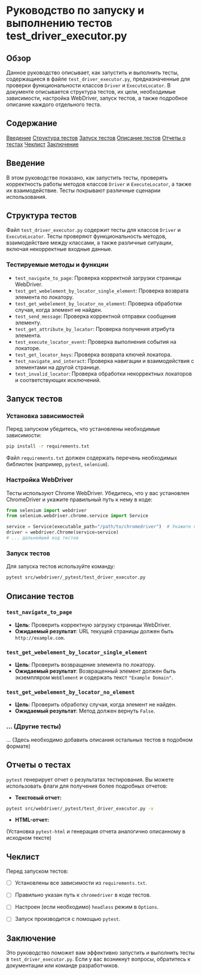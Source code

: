 # Руководство по запуску и выполнению тестов test_driver_executor.py

## Обзор

Данное руководство описывает, как запустить и выполнить тесты, содержащиеся в файле `test_driver_executor.py`, предназначенные для проверки функциональности классов `Driver` и `ExecuteLocator`.  В документе описывается структура тестов, их цели, необходимые зависимости, настройка WebDriver, запуск тестов, а также подробное описание каждого отдельного теста.

## Содержание

[Введение](#введение)
[Структура тестов](#структура-тестов)
[Запуск тестов](#запуск-тестов)
[Описание тестов](#описание-тестов)
[Отчеты о тестах](#отчеты-о-тестах)
[Чеклист](#чеклист)
[Заключение](#заключение)


## Введение

В этом руководстве показано, как запустить тесты, проверять корректность работы методов классов `Driver` и `ExecuteLocator`, а также их взаимодействие. Тесты покрывают различные сценарии использования.

## Структура тестов

Файл `test_driver_executor.py` содержит тесты для классов `Driver` и `ExecuteLocator`.  Тесты проверяют функциональность методов, взаимодействие между классами, а также различные ситуации, включая некорректные входные данные.

### Тестируемые методы и функции

- `test_navigate_to_page`: Проверка корректной загрузки страницы WebDriver.
- `test_get_webelement_by_locator_single_element`: Проверка возврата элемента по локатору.
- `test_get_webelement_by_locator_no_element`: Проверка обработки случая, когда элемент не найден.
- `test_send_message`: Проверка корректной отправки сообщения элементу.
- `test_get_attribute_by_locator`: Проверка получения атрибута элемента.
- `test_execute_locator_event`: Проверка выполнения события на локаторе.
- `test_get_locator_keys`: Проверка возврата ключей локатора.
- `test_navigate_and_interact`: Проверка навигации и взаимодействия с элементами на другой странице.
- `test_invalid_locator`: Проверка обработки некорректных локаторов и соответствующих исключений.


## Запуск тестов

### Установка зависимостей

Перед запуском убедитесь, что установлены необходимые зависимости:

```bash
pip install -r requirements.txt
```

Файл `requirements.txt` должен содержать перечень необходимых библиотек (например, `pytest`, `selenium`).

### Настройка WebDriver

Тесты используют Chrome WebDriver. Убедитесь, что у вас установлен ChromeDriver и укажите правильный путь к нему в коде:

```python
from selenium import webdriver
from selenium.webdriver.chrome.service import Service

service = Service(executable_path="/path/to/chromedriver")  # Укажите правильный путь!
driver = webdriver.Chrome(service=service)
# ... дальнейший код тестов
```

### Запуск тестов

Для запуска тестов используйте команду:

```bash
pytest src/webdriver/_pytest/test_driver_executor.py
```


## Описание тестов

### `test_navigate_to_page`

- **Цель**: Проверить корректную загрузку страницы WebDriver.
- **Ожидаемый результат**: URL текущей страницы должен быть `http://example.com`.

### `test_get_webelement_by_locator_single_element`

- **Цель**: Проверить возвращение элемента по локатору.
- **Ожидаемый результат**: Возвращенный элемент должен быть экземпляром `WebElement` и содержать текст `"Example Domain"`.

### `test_get_webelement_by_locator_no_element`

- **Цель**: Проверить обработку случая, когда элемент не найден.
- **Ожидаемый результат**: Метод должен вернуть `False`.

### ... (Другие тесты)

... (Здесь необходимо добавить описания остальных тестов в подобном формате)


## Отчеты о тестах

`pytest` генерирует отчет о результатах тестирования. Вы можете использовать флаги для получения более подробных отчетов:

- **Текстовый отчет:**

```bash
pytest src/webdriver/_pytest/test_driver_executor.py -v
```

- **HTML-отчет:**

(Установка `pytest-html` и генерация отчета аналогично описанному в исходном тексте)


## Чеклист

Перед запуском тестов:

- [ ] Установлены все зависимости из `requirements.txt`.
- [ ] Правильно указан путь к `chromedriver` в коде тестов.
- [ ] Настроен (если необходимо) `headless` режим в `Options`.
- [ ] Запуск производится с помощью `pytest`.


## Заключение

Это руководство поможет вам эффективно запустить и выполнить тесты в `test_driver_executor.py`.  Если у вас возникнут вопросы, обратитесь к документации или команде разработчиков.